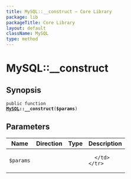 ```yaml
---
title: MySQL::__construct — Core Library
package: lib
packageTitle: Core Library
layout: default
className: MySQL
type: method
---
```


# MySQL::__construct

## Synopsis

<code>public function <b><a href="MySQL">MySQL</a>::__construct</b>(<b>$params</b>)</code>

## Parameters

<table>
  <thead>
    <tr>
      <th>Name</th>
      <th>Direction</th>
      <th>Type</th>
      <th>Description</th>
    </tr>
  </thead>
  <tbody>
    <tr>
      <td><code>$params</code>
      <td><i></i></td>
      <td></td>
      <td>

      </td>
    </tr>
  </tbody>
</table>

